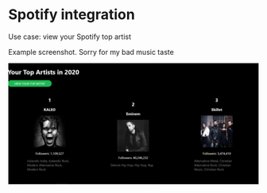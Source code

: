 # Spotify integration

Use case: view your Spotify top artist

Example screenshot. Sorry for my bad music taste

![Example](https://github.com/MinhPhu0304/spotify_dashboard/blob/main/docs/example.PNG)